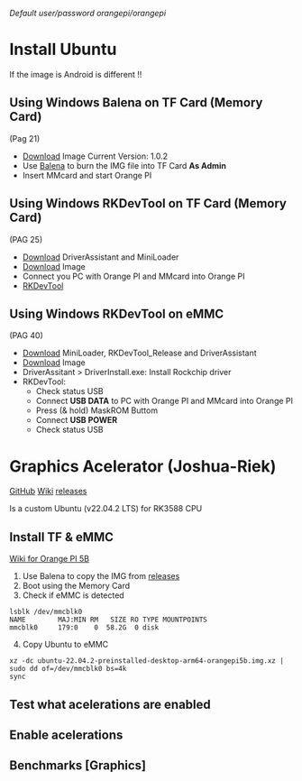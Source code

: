 
_Default user/password orangepi/orangepi_

# Install Ubuntu 
If the image is Android is different !!

## Using Windows Balena on TF Card (Memory Card)
(Pag 21)
* [Download](https://drive.google.com/drive/folders/1xhP1KeW_hL5Ka4nDuwBa8N40U8BN0AC9) Image
   Current Version: 1.0.2
* Use [Balena](https://etcher.balena.io/#download-etcher) to burn the IMG file into TF Card **As Admin**
* Insert MMcard and start Orange PI

## Using Windows RKDevTool on TF Card (Memory Card)
(PAG 25)
* [Download](https://drive.google.com/drive/folders/1bSaTxyTlwsEjBhanBly4-lqzzVVtOFSj) DriverAssistant and MiniLoader
* [Download](https://drive.google.com/drive/folders/1xhP1KeW_hL5Ka4nDuwBa8N40U8BN0AC9) Image
* Connect you PC with Orange PI and MMcard into Orange PI
*  [RKDevTool]()

## Using Windows RKDevTool on eMMC
(PAG 40)
* [Download](https://drive.google.com/drive/folders/1bSaTxyTlwsEjBhanBly4-lqzzVVtOFSj) MiniLoader, RKDevTool_Release and DriverAssistant
* [Download](https://drive.google.com/drive/folders/1xhP1KeW_hL5Ka4nDuwBa8N40U8BN0AC9) Image
* DriverAssitant > DriverInstall.exe: Install Rockchip driver
* RKDevTool:
	* Check status USB
	* Connect **USB DATA** to PC with Orange PI and MMcard into Orange PI
	* Press (& hold) MaskROM Buttom
	* Connect **USB POWER**
	* Check status USB



# Graphics Acelerator (Joshua-Riek)
[GitHub](https://github.com/Joshua-Riek/ubuntu-rockchip) [Wiki](https://github.com/Joshua-Riek/ubuntu-rockchip/wiki) [releases](https://github.com/Joshua-Riek/ubuntu-rockchip/releases)

Is a custom Ubuntu (v22.04.2 LTS) for RK3588 CPU

## Install TF & eMMC
[Wiki for Orange PI 5B](https://github.com/Joshua-Riek/ubuntu-rockchip/wiki/Orange-Pi-5B)
 1. Use Balena to copy the IMG from [releases](https://github.com/Joshua-Riek/ubuntu-rockchip/releases)
 2. Boot using the Memory Card
 3. Check if eMMC is detected
 ```
lsblk /dev/mmcblk0
NAME        MAJ:MIN RM   SIZE RO TYPE MOUNTPOINTS
mmcblk0     179:0    0  58.2G  0 disk 
 ```
 4. Copy Ubuntu to eMMC
 ```
xz -dc ubuntu-22.04.2-preinstalled-desktop-arm64-orangepi5b.img.xz | sudo dd of=/dev/mmcblk0 bs=4k
sync
```

## Test what acelerations are enabled

## Enable acelerations

## Benchmarks [Graphics]